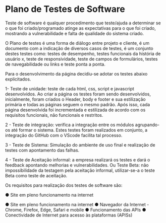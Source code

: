 # Plano de Testes de Software

Teste de software é qualquer procedimento que teste/ajuda a determinar se o que foi criado/programado atinge as expectativas para o que foi criado, mostrando a vulnerabilidade e falta de qualidade do sistema criado.

O Plano de testes é uma forma de diálogo entre projeto e cliente, é um documento com a indicação de diversos casos de testes, é um conjunto destes testes como: testes de desempenho, testes funcionais da história de usuário x, teste de responsividade, teste de campos de formulários, testes de navegabilidade ou links e teste ponta a ponta.

Para o desenvolvimento da página decidiu-se adotar os testes abaixo explicitados.

1- Teste de unidade: teste de cada html, css, script e javascript desenvolvidos. Ao criar a página os testes foram sendo desenvolvidos, inicialmente, foram criados o Header, body e footer e sua estilização primária e todas as páginas seguem o mesmo padrão. Após isso, cada página desenvolvida foi incrementada e estilizada de acordo com os requisitos funcionais, não funcionais e restritos.

2 - Teste de integração: verifica a integração entre os módulos agrupando-os até formar o sistema. Estes testes foram realizados em conjunto, a integração do GitHub com o VScode facilita tal processo.

3 - Teste de Sistema: Simulação do ambiente de uso final e realização de testes com apontamento das falhas.

4 - Teste de Aceitação informal: a empresa realizará os testes e dará o feedback apontando melhorias e vulnerabilidades. Ou Teste Beta: não impossibilidade da testagem pela aceitação informal, utilizar-se-a o teste Beta como teste de aceitação.

Os requisitos para realização dos testes de software são:

● Site em pleno funcionamento na internet

● Site em pleno funcionamento na internet
● Navegador da Internet - Chrome, Firefox, Edge, Safari e mobile
● Funcionamento das APIs
● Conectividade de Internet para acesso às plataformas (APISs)


 
